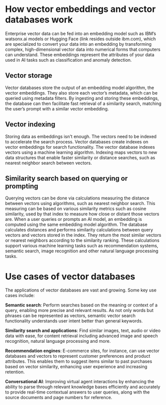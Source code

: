 # How vector embeddings and vector databases work

Enterprise vector data can be fed into an embedding model such as IBM’s watsonx.ai models or Hugging Face (link resides outside ibm.com), which are specialized to convert your data into an embedding by transforming complex, high-dimensional vector data into numerical forms that computers can understand. These embeddings represent the attributes of your data used in AI tasks such as classification and anomaly detection.

## Vector storage
Vector databases store the output of an embedding model algorithm, the vector embeddings. They also store each vector’s metadata, which can be queried using metadata filters. By ingesting and storing these embeddings, the database can then facilitate fast retrieval of a similarity search, matching the user’s prompt with a similar vector embedding. 

## Vector indexing
Storing data as embeddings isn't enough. The vectors need to be indexed to accelerate the search process. Vector databases create indexes on vector embeddings for search functionality. The vector database indexes vectors using a machine learning algorithm. Indexing maps vectors to new data structures that enable faster similarity or distance searches, such as nearest neighbor search between vectors.

## Similarity search based on querying or prompting
Querying vectors can be done via calculations measuring the distance between vectors using algorithms, such as nearest neighbor search. This measuring can be based on various similarity metrics such as cosine similarity, used by that index to measure how close or distant those vectors are. When a user queries or prompts an AI model, an embedding is computed using the same embedding model algorithm. The database calculates distances and performs similarity calculations between query vectors and vectors stored in the index. They return the most similar vectors or nearest neighbors according to the similarity ranking. These calculations support various machine learning tasks such as recommendation systems, semantic search, image recognition and other natural language processing tasks. 

# Use cases of vector databases 
The applications of vector databases are vast and growing. Some key use cases include:

**Semantic search**: Perform searches based on the meaning or context of a query, enabling more precise and relevant results. As not only words but phrases can be represented as vectors, semantic vector search functionality understands user intent better than general keywords. 

**Similarity search and applications**: Find similar images, text, audio or video data with ease, for content retrieval including advanced image and speech recognition, natural language processing and more. 

**Recommendation engines**: E-commerce sites, for instance, can use vector databases and vectors to represent customer preferences and product attributes. This enables them to suggest items similar to past purchases based on vector similarity, enhancing user experience and increasing retention.

**Conversational AI**: Improving virtual agent interactions by enhancing the ability to parse through relevant knowledge bases efficiently and accurately to provide real-time contextual answers to user queries, along with the source documents and page numbers for reference. 

